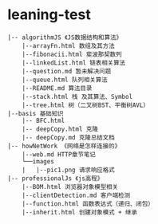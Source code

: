 # leaning-test

    |-- algorithmJS 《JS数据结构和算法》
        |--arrayFn.html 数组及其方法
        |--fibonacii.html 斐波那契数列
        |--linkedList.html 链表相关算法
        |--question.md 暂未解决问题
        |--queue.html 队列相关算法
        |--README.md 算法目录
        |--stack.html 栈 及其算法、Symbol
        |--tree.html 树（二叉树BST、平衡树AVL）
    |--basis 基础知识
        |-- BFC.html 
        |-- deepCopy.html 克隆
        |-- deepCopy.md 克隆总结文档
    |-- howNetWork 《网络是怎样连接的》
        |--web.md HTTP章节笔记
        └──images
        |   |--pic1.png 请求响应格式
    |-- professionalJs 《js高程》
        |--BOM.html 浏览器对象模型相关
        |--clientDetection.md 客户端检测
        |--function.html 函数表达式（递归、闭包）
        |--inherit.html 创建对象模式 + 继承
    